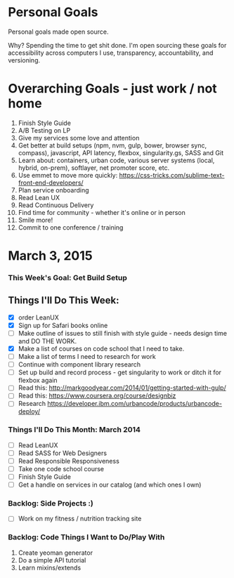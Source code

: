 Personal Goals
==============

Personal goals made open source.

Why? Spending the time to get shit done. I'm open sourcing these goals for accessibility across computers I use, transparency, accountability, and versioning.

# Overarching Goals - just work / not home
1. Finish Style Guide 
2. A/B Testing on LP
3. Give my services some love and attention
4. Get better at build setups (npm, nvm, gulp, bower, browser sync, compass), javascript, API latency, flexbox, singularity.gs, SASS and Git
5. Learn about: containers, urban code, various server systems (local, hybrid, on-prem), softlayer, net promoter score, etc. 
6. Use emmet to move more quickly: https://css-tricks.com/sublime-text-front-end-developers/
7. Plan service onboarding
8. Read Lean UX
9. Read Continuous Delivery
10. Find time for community - whether it's online or in person
11. Smile more! 
12. Commit to one conference / training

# March 3, 2015

### This Week's Goal: Get Build Setup

## Things I'll Do This Week:
- [x] order LeanUX
- [x] Sign up for Safari books online
- [ ] Make outline of issues to still finish with style guide - needs design time and DO THE WORK.
- [x] Make a list of courses on code school that I need to take. 
- [ ] Make a list of terms I need to research for work
- [ ] Continue with component library research
- [ ] Set up build and record process - get singularity to work or ditch it for flexbox again
- [ ] Read this: http://markgoodyear.com/2014/01/getting-started-with-gulp/
- [ ] Read this: https://www.coursera.org/course/designbiz
- [ ] Research https://developer.ibm.com/urbancode/products/urbancode-deploy/

### Things I'll Do This Month: March 2014
- [ ] Read LeanUX
- [ ] Read SASS for Web Designers
- [ ] Read Responsible Responsiveness
- [ ] Take one code school course
- [ ] Finish Style Guide
- [ ] Get a handle on services in our catalog (and which ones I own)

### Backlog: Side Projects :)
- [ ] Work on my fitness / nutrition tracking site

### Backlog: Code Things I Want to Do/Play With
1. Create yeoman generator
2. Do a simple API tutorial 
3. Learn mixins/extends 
